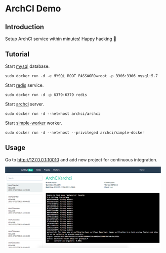 # ArchCI Demo

## Introduction

Setup ArchCI service within minutes! Happy hacking :tada: 

## Tutorial

Start [mysql](https://github.com/tobegit3hub/mysql_docker) database.

```
sudo docker run -d -e MYSQL_ROOT_PASSWORD=root -p 3306:3306 mysql:5.7
```

Start [redis](https://github.com/tobegit3hub/redis_docker) service.

```
sudo docker run -d -p 6379:6379 redis
```

Start [archci](https://github.com/ArchCI/archci) server.

```
sudo docker run -d --net=host archci/archci
```

Start [simple-worker](https://github.com/ArchCI/simple-worker) worker.

```
sudo docker run -d --net=host --privileged archci/simple-docker
```

## Usage

Go to <http://127.0.0.1:10010> and add new project for continuous integration.

![](./screenshot.png)
